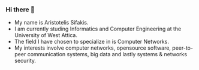 ### Hi there 👋

- My name is Aristotelis Sifakis.
- I am currently studing Informatics and Computer Engineering at the University of West Attica.
- The field I have chosen to specialize in is Computer Networks.
- My interests involve computer networks, opensource software, peer-to-peer communication systems, big data and lastly systems & networks security.
